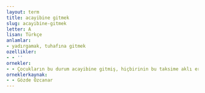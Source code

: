 ```yaml
---
layout: term
title: acayibine gitmek
slug: acayibine-gitmek
letter: A
lisan: Türkçe
anlamlar:
- yadırgamak, tuhafına gitmek
ozellikler:
- - ''
ornekler:
- - Çocukların bu durum acayibine gitmiş, hiçbirinin bu taksime aklı ermemiş.
orneklerkaynak:
- - Gözde Özcanar
---
```

